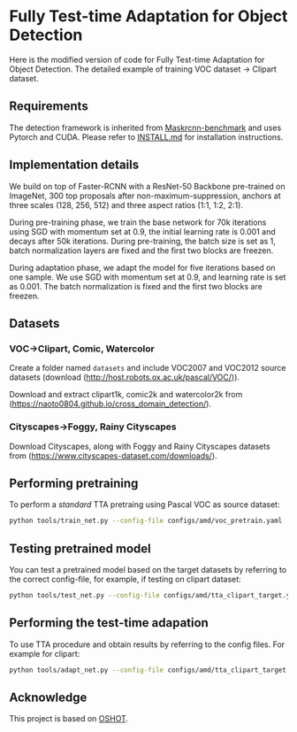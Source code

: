 # Fully Test-time Adaptation for Object Detection
Here is the modified version of code for Fully Test-time Adaptation for Object Detection. The detailed example of training VOC dataset -> Clipart dataset.  

## Requirements
The detection framework is inherited from [Maskrcnn-benchmark](https://github.com/facebookresearch/maskrcnn-benchmark) and uses Pytorch and CUDA.
Please refer to [INSTALL.md](INSTALL.md) for installation instructions. 

## Implementation details 

We build on top of Faster-RCNN with a ResNet-50 Backbone pre-trained on ImageNet, 300 top proposals after non-maximum-suppression, anchors at three scales (128, 256, 512) and three aspect ratios (1:1, 1:2, 2:1).

During pre-training phase, we train the base network for 70k iterations using SGD with momentum set at 0.9, the initial learning rate is 0.001 and decays after 50k iterations. During pre-training, the batch size is set as 1, batch normalization layers are fixed and the first two blocks are freezen. 

During adaptation phase, we adapt the model for five iterations based on one sample. We use SGD with momentum set at 0.9, and learning rate is set as 0.001. The batch normalization is fixed and the first two blocks are freezen. 

## Datasets
### VOC->Clipart, Comic, Watercolor
Create a folder named `datasets` and include VOC2007 and VOC2012 source datasets (download (http://host.robots.ox.ac.uk/pascal/VOC/)).

Download and extract clipart1k, comic2k and watercolor2k from (https://naoto0804.github.io/cross_domain_detection/).

### Cityscapes->Foggy, Rainy Cityscapes
Download Cityscapes, along with Foggy and Rainy Cityscapes datasets from (https://www.cityscapes-dataset.com/downloads/). 

## Performing pretraining 

To perform a *standard* TTA pretraing using Pascal VOC as source dataset:

```bash
python tools/train_net.py --config-file configs/amd/voc_pretrain.yaml
```

## Testing pretrained model

You can test a pretrained model based on the target datasets by referring to the correct config-file, for example, if testing on clipart dataset:

```bash
python tools/test_net.py --config-file configs/amd/tta_clipart_target.yaml --ckpt <pretrain_output_dir>/model_final.pth
```

## Performing the test-time adapation

To use TTA procedure and obtain results by referring to the config files. For example for clipart:

```bash
python tools/adapt_net.py --config-file configs/amd/tta_clipart_target.yaml --ckpt <pretrain_output_dir>/model_final.pth
```

## Acknowledge
This project is based on [OSHOT](https://github.com/VeloDC/oshot_detection). 
